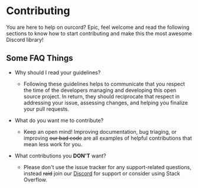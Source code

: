 # Contributing
You are here to help on ourcord? Epic, feel welcome and read the following sections to know how to start contributing and make this the most awesome Discord library!

## Some FAQ Things

- Why should I read your guidelines?
  - Following these guidelines helps to communicate that you respect the time of the developers managing and developing this open source project. In return, they should reciprocate that respect in addressing your issue, assessing changes, and helping you finalize your pull requests.
  
- What do you want me to contribute?
  - Keep an open mind! Improving documentation, bug triaging, or improving ~~our bad code~~ are all examples of helpful contributions that mean less work for you.

- What contributions you **DON'T** want?
  - Please don't use the issue tracker for any support-related questions, instead ~~raid~~ join our [Discord]() for support or consider using Stack Overflow.
